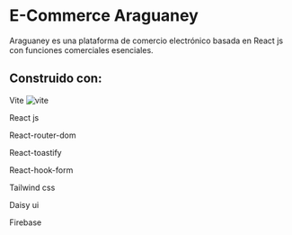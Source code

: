 
# E-Commerce Araguaney

Araguaney es una plataforma de comercio electrónico basada en React js con funciones comerciales esenciales. 

## Construido con:

Vite ![vite](https://upload.wikimedia.org/wikipedia/commons/f/f1/Vitejs-logo.svg)

React js

React-router-dom

React-toastify

React-hook-form

Tailwind css

Daisy ui


Firebase



##